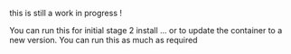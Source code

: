 this is still a work in progress !

You can run this for initial stage 2 install ... or to update the container to a new version. You can run this as much as required
